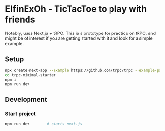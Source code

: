 # ElfinExOh - TicTacToe to play with friends


Notably, uses Next.js + tRPC. This is a prototype for practice on tRPC, and might be of interest if you are getting started with it and look for a simple example.

## Setup

```bash
npx create-next-app --example https://github.com/trpc/trpc --example-path examples/next-minimal-starter trpc-minimal-starter
cd trpc-minimal-starter
npm i
npm run dev
```

## Development

### Start project

```bash
npm run dev        # starts next.js
```

